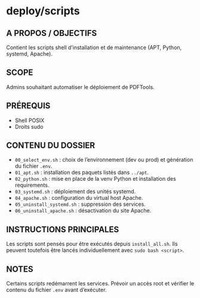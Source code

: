 # deploy/scripts

## A PROPOS / OBJECTIFS
Contient les scripts shell d’installation et de maintenance (APT, Python, systemd, Apache).

## SCOPE
Admins souhaitant automatiser le déploiement de PDFTools.

## PRÉREQUIS
- Shell POSIX
- Droits sudo

## CONTENU DU DOSSIER
- `00_select_env.sh` : choix de l’environnement (dev ou prod) et génération du fichier `.env`.
- `01_apt.sh` : installation des paquets listés dans `../apt`.
- `02_python.sh` : mise en place de la venv Python et installation des requirements.
- `03_systemd.sh` : déploiement des unités systemd.
- `04_apache.sh` : configuration du virtual host Apache.
- `05_uninstall_systemd.sh` : suppression des services.
- `06_uninstall_apache.sh` : désactivation du site Apache.

## INSTRUCTIONS PRINCIPALES
Les scripts sont pensés pour être exécutés depuis `install_all.sh`. Ils peuvent toutefois être lancés individuellement avec `sudo bash <script>`.

## NOTES
Certains scripts redémarrent les services. Prévoir un accès root et vérifier le contenu du fichier `.env` avant d’exécuter.



